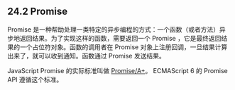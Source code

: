 ## 24.2 Promise

Promise 是一种帮助处理一类特定的异步编程的方式：一个函数（或者方法）异步地返回结果。为了实现这样的函数，需要返回一个 Promise ，它是最终返回结果的一个占位符对象。函数的调用者在 Promise 对象上注册回调，一旦结果计算出来了，就可以收到通知。函数通过 Promise 发送结果。

JavaScript Promise 的实际标准叫做 [Promise/A+](https://leanpub.com/exploring-es6/read#ch_promises_ref_1)。 ECMAScript 6 的 Promise API 遵循这个标准。
